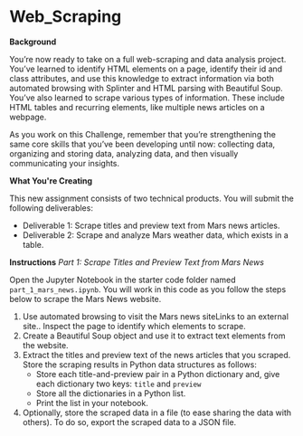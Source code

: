 # Web_Scraping
__Background__

You’re now ready to take on a full web-scraping and data analysis project. You’ve learned to identify HTML elements on a page, identify their id and class attributes, and use this knowledge to extract information via both automated browsing with Splinter and HTML parsing with Beautiful Soup. You’ve also learned to scrape various types of information. These include HTML tables and recurring elements, like multiple news articles on a webpage.

As you work on this Challenge, remember that you’re strengthening the same core skills that you’ve been developing until now: collecting data, organizing and storing data, analyzing data, and then visually communicating your insights.

__What You're Creating__

This new assignment consists of two technical products. You will submit the following deliverables:
  * Deliverable 1: Scrape titles and preview text from Mars news articles.
  * Deliverable 2: Scrape and analyze Mars weather data, which exists in a table.

__Instructions__
_Part 1: Scrape Titles and Preview Text from Mars News_

Open the Jupyter Notebook in the starter code folder named ```part_1_mars_news.ipynb```. You will work in this code as you follow the steps below to scrape the Mars News website.
  1. Use automated browsing to visit the Mars news siteLinks to an external site.. Inspect the page to identify which elements to scrape.
  2. Create a Beautiful Soup object and use it to extract text elements from the website.
  3. Extract the titles and preview text of the news articles that you scraped. Store the scraping results in Python data structures as follows:
       * Store each title-and-preview pair in a Python dictionary and, give each dictionary two keys: ```title``` and ```preview```
       * Store all the dictionaries in a Python list.
       * Print the list in your notebook.
  4. Optionally, store the scraped data in a file (to ease sharing the data with others). To do so, export the scraped data to a JSON file.
